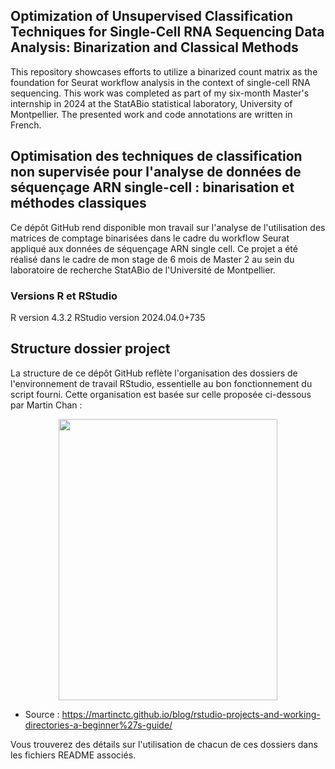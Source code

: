 ## Optimization of Unsupervised Classification Techniques for Single-Cell RNA Sequencing Data Analysis: Binarization and Classical Methods

This repository showcases efforts to utilize a binarized count matrix as the foundation for Seurat workflow analysis in the context of single-cell RNA sequencing. This work was completed as part of my six-month Master's internship in 2024 at the StatABio statistical laboratory, University of Montpellier. The presented work and code annotations are written in French.

## Optimisation des techniques de classification non supervisée pour l'analyse de données de séquençage ARN single-cell : binarisation et méthodes classiques

Ce dépôt GitHub rend disponible mon travail sur l'analyse de l'utilisation des matrices de comptage binarisées dans le cadre du workflow Seurat appliqué aux données de séquençage ARN single cell. Ce projet a été réalisé dans le cadre de mon stage de 6 mois de Master 2 au sein du laboratoire de recherche StatABio de l'Université de Montpellier.

### Versions R et RStudio

R version 4.3.2
RStudio version 2024.04.0+735

## Structure dossier project 

La structure de ce dépôt GitHub reflète l'organisation des dossiers de l'environnement de travail RStudio, essentielle au bon fonctionnement du script fourni. 
Cette organisation est basée sur celle proposée ci-dessous par Martin Chan :

<p align="center"><img src="https://raw.githubusercontent.com/martinctc/blog/master/images/RPROJECT_2000dpi.png" width="350" height="450"/>

- Source : https://martinctc.github.io/blog/rstudio-projects-and-working-directories-a-beginner%27s-guide/ 

Vous trouverez des détails sur l'utilisation de chacun de ces dossiers dans les fichiers README associés.

